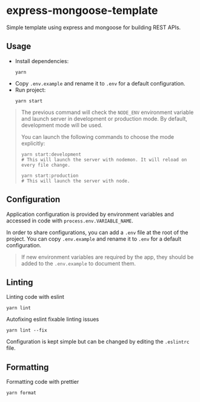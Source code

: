 # express-mongoose-template

Simple template using express and mongoose for building REST APIs.

## Usage

- Install dependencies:
  ```shell
  yarn
  ```
- Copy `.env.example` and rename it to `.env` for a default configuration.
- Run project:
  ```shell
  yarn start
  ```

> The previous command will check the `NODE_ENV` environment variable and launch server in development or production mode.
> By default, development mode will be used.
>
> You can launch the following commands to choose the mode explicitly:
>
> ```shell
> yarn start:development
> # This will launch the server with nodemon. It will reload on every file change.
> ```
>
> ```shell
> yarn start:production
> # This will launch the server with node.
> ```

## Configuration

Application configuration is provided by environment variables and accessed in code with `process.env.VARIABLE_NAME`.

In order to share configurations, you can add a `.env` file at the root of the project.
You can copy `.env.example` and rename it to `.env` for a default configuration.

> If new environment variables are required by the app, they should be added to the `.env.example` to document them.

## Linting

Linting code with eslint

```shell
yarn lint
```

Autofixing eslint fixable linting issues

```shell
yarn lint --fix
```

Configuration is kept simple but can be changed by editing the `.eslintrc` file.

## Formatting

Formatting code with prettier

```shell
yarn format
```
